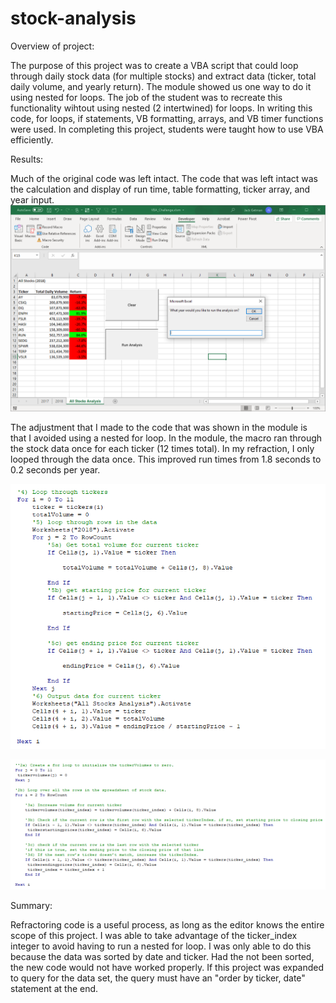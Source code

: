 # stock-analysis

Overview of project:

  The purpose of this project was to create a VBA script that could loop through daily stock data (for multiple stocks) and extract data (ticker, total daily volume, and yearly return). The module showed us one way to do it using nested for loops. The job of the student was to recreate this functionality wihtout using nested (2 intertwined) for loops. In writing this code, for loops, if statements, VB formatting, arrays, and VB timer functions were used. In completing this project, students were taught how to use VBA efficiently.


Results:

  Much of the original code was left intact. The code that was left intact was the calculation and display of run time, table formatting, ticker array, and year input.
![Here is a picture of the entry form and table](https://github.com/jrg12300/stock-analysis/blob/main/Resources/Form%20Picture.png)

  The adjustment that I made to the code that was shown in the module is that I avoided using a nested for loop. In the module, the macro ran through the stock data once for each ticker (12 times total). In my refraction, I only looped through the data once. This improved run times from 1.8 seconds to 0.2 seconds per year.
  
![original code:](https://github.com/jrg12300/stock-analysis/blob/main/Resources/Old%20For%20Loop.png)


![refracted code:](https://github.com/jrg12300/stock-analysis/blob/main/Resources/New%20For%20Loop.png)



Summary:

  Refractoring code is a useful process, as long as the editor knows the entire scope of this project. I was able to take advantage of the ticker_index integer to avoid having to run a nested for loop. I was only able to do this because the data was sorted by date and ticker. Had the not been sorted, the new code would not have worked properly. If this project was expanded to query for the data set, the query must have an "order by ticker, date" statement at the end.
